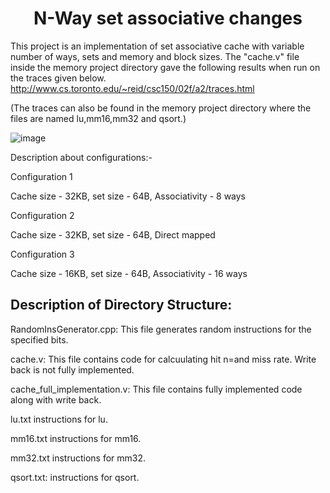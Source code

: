 <h1 align="center"> N-Way set associative changes </h1>

This project is an implementation of set associative cache with variable number of ways, sets and memory and block sizes. The "cache.v" file inside the memory project directory gave the following results when run on the traces given below. 
<a href="[url](http://www.cs.toronto.edu/~reid/csc150/02f/a2/traces.html)">http://www.cs.toronto.edu/~reid/csc150/02f/a2/traces.html</a>

(The traces can also be found in the memory project directory where the files are named lu,mm16,mm32 and qsort.)

![image](https://user-images.githubusercontent.com/102411194/201526894-59c20c13-129e-4327-a77a-7cd76c48ed3f.png)

Description about configurations:-


Configuration 1


Cache size - 32KB, set size - 64B, Associativity - 8 ways


Configuration 2


Cache size - 32KB, set size - 64B, Direct mapped 


Configuration 3


Cache size - 16KB, set size - 64B, Associativity - 16 ways



## Description of Directory Structure: ##

RandomInsGenerator.cpp:
This file generates random instructions for the specified bits.

cache.v:
This file contains code for calcuulating hit n=and miss rate. Write back is not fully implemented.

cache_full_implementation.v:
This file contains fully implemented code along with write back.

lu.txt
instructions for lu.

mm16.txt
instructions for mm16.

mm32.txt
instructions for mm32.

qsort.txt:
instructions for qsort.


